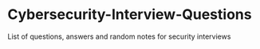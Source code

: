 # Cybersecurity-Interview-Questions
List of questions, answers and random notes for security interviews
